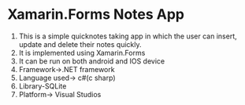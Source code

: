 
# Xamarin.Forms Notes App

1. This is a simple quicknotes taking app in which the user can insert, update and delete their notes quickly.
2. It is implemented using Xamarin.Forms
3. It can be run on both android and IOS device
4. Framework->.NET framework
5. Language used-> c#(c sharp)
6. Library-SQLite
7. Platform-> Visual Studios
